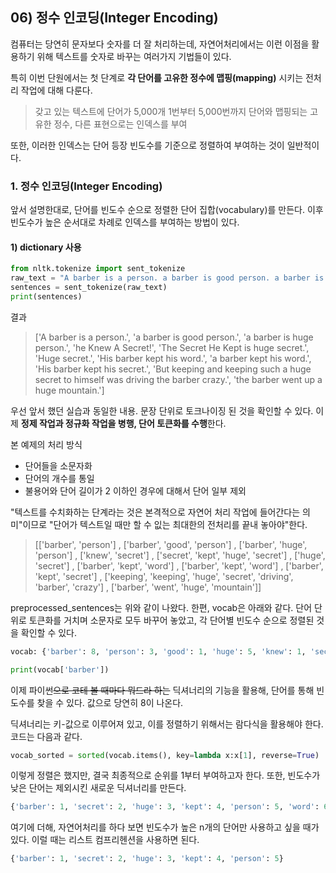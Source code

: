 ## 06) 정수 인코딩(Integer Encoding)
컴퓨터는 당연히 문자보다 숫자를 더 잘 처리하는데, 
자연어처리에서는 이런 이점을 활용하기 위해 텍스트를 숫자로 바꾸는 여러가지 기법들이 있다.

특히 이번 단원에서는 첫 단계로 **각 단어를 고유한 정수에 맵핑(mapping)** 시키는 전처리 작업에 대해 다룬다.

> 갖고 있는 텍스트에 단어가 5,000개
> 1번부터 5,000번까지 단어와 맵핑되는 고유한 정수, 다른 표현으로는 인덱스를 부여

또한, 이러한 인덱스는 단어 등장 빈도수를 기준으로 정렬하여 부여하는 것이 일반적이다.

### 1. 정수 인코딩(Integer Encoding)
앞서 설명한대로, 단어를 빈도수 순으로 정렬한 단어 집합(vocabulary)를 만든다.
이후 빈도수가 높은 순서대로 차례로 인덱스를 부여하는 방법이 있다.

#### 1) dictionary 사용
```python
from nltk.tokenize import sent_tokenize
raw_text = "A barber is a person. a barber is good person. a barber is huge person... (중략)"
sentences = sent_tokenize(raw_text)
print(sentences)
```
결과
> ['A barber is a person.', 'a barber is good person.', 'a barber is huge person.', 'he Knew A Secret!', 
> 'The Secret He Kept is huge secret.', 
> 'Huge secret.', 'His barber kept his word.', 'a barber kept his word.', 'His barber kept his secret.', 
> 'But keeping and keeping such a huge secret to himself was driving the barber crazy.', 'the barber went up a huge mountain.']

우선 앞서 했던 실습과 동일한 내용. 문장 단위로 토크나이징 된 것을 확인할 수 있다.
이제 **정제 작업과 정규화 작업을 병행, 단어 토큰화를 수행**한다.

본 예제의 처리 방식
* 단어들을 소문자화
* 단어의 개수를 통일
* 불용어와 단어 길이가 2 이하인 경우에 대해서 단어 일부 제외

"텍스트를 수치화하는 단계라는 것은 본격적으로 자연어 처리 작업에 들어간다는 의미"이므로
"단어가 텍스트일 때만 할 수 잆는 최대한의 전처리를 끝내 놓아야"한다.

> [['barber', 'person']
> , ['barber', 'good', 'person']
> , ['barber', 'huge', 'person']
> , ['knew', 'secret']
> , ['secret', 'kept', 'huge', 'secret']
> , ['huge', 'secret']
> , ['barber', 'kept', 'word']
> , ['barber', 'kept', 'word']
> , ['barber', 'kept', 'secret']
> , ['keeping', 'keeping', 'huge', 'secret', 'driving', 'barber', 'crazy']
> , ['barber', 'went', 'huge', 'mountain']]

preprocessed_sentences는 위와 같이 나왔다. 한편, vocab은 아래와 같다. 단어 단위로 토큰화를 거치며 소문자로 모두 바꾸어 놓았고,
각 단어별 빈도수 순으로 정렬된 것을 확인할 수 있다.
```python
vocab: {'barber': 8, 'person': 3, 'good': 1, 'huge': 5, 'knew': 1, 'secret': 6, 'kept': 4, 'word': 2, 'keeping': 2 , 'driving': 1, 'crazy': 1, 'went': 1, 'mountain': 1}

print(vocab['barber'])
```
이제 파이썬~~으로 코테 볼 때마다 뭐드라 하는~~ 딕셔너리의 기능을 활용해, 단어를 통해 빈도수를 찾을 수 있다. 값으로 당연히 8이 나온다.

딕셔너리는 키-값으로 이루어져 있고, 이를 정렬하기 위해서는 람다식을 활용해야 한다. 코드는 다음과 같다.
```python
vocab_sorted = sorted(vocab.items(), key=lambda x:x[1], reverse=True)
```

이렇게 정렬은 했지만, 결국 최종적으로 순위를 1부터 부여하고자 한다.
또한, 빈도수가 낮은 단어는 제외시킨 새로운 딕셔너리를 만든다.
```python
{'barber': 1, 'secret': 2, 'huge': 3, 'kept': 4, 'person': 5, 'word': 6, 'keeping': 7}
```

여기에 더해, 자연어처리를 하다 보면 빈도수가 높은 n개의 단어만 사용하고 싶을 때가 있다.
이럴 때는 리스트 컴프리헨션을 사용하면 된다.

```python
{'barber': 1, 'secret': 2, 'huge': 3, 'kept': 4, 'person': 5}
```

